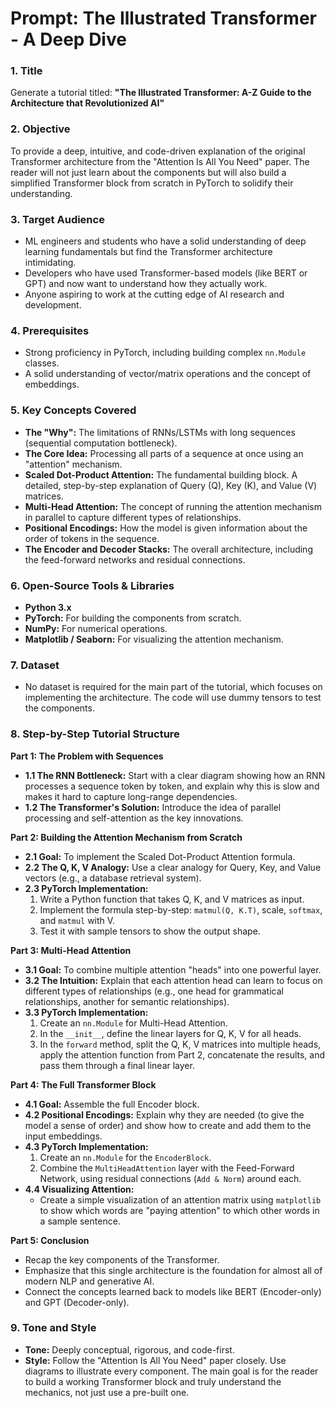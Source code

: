 # Prompt: The Illustrated Transformer - A Deep Dive

### 1. Title
Generate a tutorial titled: **"The Illustrated Transformer: A-Z Guide to the Architecture that Revolutionized AI"**

### 2. Objective
To provide a deep, intuitive, and code-driven explanation of the original Transformer architecture from the "Attention Is All You Need" paper. The reader will not just learn about the components but will also build a simplified Transformer block from scratch in PyTorch to solidify their understanding.

### 3. Target Audience
*   ML engineers and students who have a solid understanding of deep learning fundamentals but find the Transformer architecture intimidating.
*   Developers who have used Transformer-based models (like BERT or GPT) and now want to understand how they actually work.
*   Anyone aspiring to work at the cutting edge of AI research and development.

### 4. Prerequisites
*   Strong proficiency in PyTorch, including building complex `nn.Module` classes.
*   A solid understanding of vector/matrix operations and the concept of embeddings.

### 5. Key Concepts Covered
*   **The "Why":** The limitations of RNNs/LSTMs with long sequences (sequential computation bottleneck).
*   **The Core Idea:** Processing all parts of a sequence at once using an "attention" mechanism.
*   **Scaled Dot-Product Attention:** The fundamental building block. A detailed, step-by-step explanation of Query (Q), Key (K), and Value (V) matrices.
*   **Multi-Head Attention:** The concept of running the attention mechanism in parallel to capture different types of relationships.
*   **Positional Encodings:** How the model is given information about the order of tokens in the sequence.
*   **The Encoder and Decoder Stacks:** The overall architecture, including the feed-forward networks and residual connections.

### 6. Open-Source Tools & Libraries
*   **Python 3.x**
*   **PyTorch:** For building the components from scratch.
*   **NumPy:** For numerical operations.
*   **Matplotlib / Seaborn:** For visualizing the attention mechanism.

### 7. Dataset
*   No dataset is required for the main part of the tutorial, which focuses on implementing the architecture. The code will use dummy tensors to test the components.

### 8. Step-by-Step Tutorial Structure

**Part 1: The Problem with Sequences**
*   **1.1 The RNN Bottleneck:** Start with a clear diagram showing how an RNN processes a sequence token by token, and explain why this is slow and makes it hard to capture long-range dependencies.
*   **1.2 The Transformer's Solution:** Introduce the idea of parallel processing and self-attention as the key innovations.

**Part 2: Building the Attention Mechanism from Scratch**
*   **2.1 Goal:** To implement the Scaled Dot-Product Attention formula.
*   **2.2 The Q, K, V Analogy:** Use a clear analogy for Query, Key, and Value vectors (e.g., a database retrieval system).
*   **2.3 PyTorch Implementation:**
    1.  Write a Python function that takes Q, K, and V matrices as input.
    2.  Implement the formula step-by-step: `matmul(Q, K.T)`, scale, `softmax`, and `matmul` with V.
    3.  Test it with sample tensors to show the output shape.

**Part 3: Multi-Head Attention**
*   **3.1 Goal:** To combine multiple attention "heads" into one powerful layer.
*   **3.2 The Intuition:** Explain that each attention head can learn to focus on different types of relationships (e.g., one head for grammatical relationships, another for semantic relationships).
*   **3.3 PyTorch Implementation:**
    1.  Create an `nn.Module` for Multi-Head Attention.
    2.  In the `__init__`, define the linear layers for Q, K, V for all heads.
    3.  In the `forward` method, split the Q, K, V matrices into multiple heads, apply the attention function from Part 2, concatenate the results, and pass them through a final linear layer.

**Part 4: The Full Transformer Block**
*   **4.1 Goal:** Assemble the full Encoder block.
*   **4.2 Positional Encodings:** Explain why they are needed (to give the model a sense of order) and show how to create and add them to the input embeddings.
*   **4.3 PyTorch Implementation:**
    1.  Create an `nn.Module` for the `EncoderBlock`.
    2.  Combine the `MultiHeadAttention` layer with the Feed-Forward Network, using residual connections (`Add & Norm`) around each.
*   **4.4 Visualizing Attention:**
    *   Create a simple visualization of an attention matrix using `matplotlib` to show which words are "paying attention" to which other words in a sample sentence.

**Part 5: Conclusion**
*   Recap the key components of the Transformer.
*   Emphasize that this single architecture is the foundation for almost all of modern NLP and generative AI.
*   Connect the concepts learned back to models like BERT (Encoder-only) and GPT (Decoder-only).

### 9. Tone and Style
*   **Tone:** Deeply conceptual, rigorous, and code-first.
*   **Style:** Follow the "Attention Is All You Need" paper closely. Use diagrams to illustrate every component. The main goal is for the reader to build a working Transformer block and truly understand the mechanics, not just use a pre-built one.
